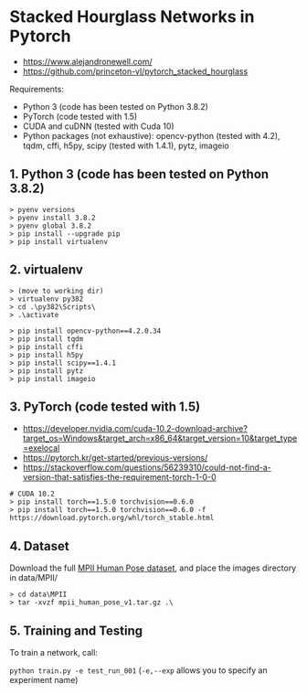 # Stacked Hourglass Networks in Pytorch

- https://www.alejandronewell.com/
- https://github.com/princeton-vl/pytorch_stacked_hourglass

Requirements:
- Python 3 (code has been tested on Python 3.8.2)
- PyTorch (code tested with 1.5)
- CUDA and cuDNN (tested with Cuda 10)
- Python packages (not exhaustive): opencv-python (tested with 4.2), tqdm, cffi, h5py, scipy (tested with 1.4.1), pytz, imageio

## 1. Python 3 (code has been tested on Python 3.8.2)
```
> pyenv versions
> pyenv install 3.8.2
> pyenv global 3.8.2
> pip install --upgrade pip
> pip install virtualenv
```

## 2. virtualenv
```
> (move to working dir)
> virtualenv py382
> cd .\py382\Scripts\
> .\activate

> pip install opencv-python==4.2.0.34
> pip install tqdm
> pip install cffi
> pip install h5py
> pip install scipy==1.4.1
> pip install pytz
> pip install imageio
```

## 3. PyTorch (code tested with 1.5)
- https://developer.nvidia.com/cuda-10.2-download-archive?target_os=Windows&target_arch=x86_64&target_version=10&target_type=exelocal
- https://pytorch.kr/get-started/previous-versions/
- https://stackoverflow.com/questions/56239310/could-not-find-a-version-that-satisfies-the-requirement-torch-1-0-0

```
# CUDA 10.2
> pip install torch==1.5.0 torchvision==0.6.0
> pip install torch==1.5.0 torchvision==0.6.0 -f https://download.pytorch.org/whl/torch_stable.html
```

## 4. Dataset
Download the full [MPII Human Pose dataset](http://human-pose.mpi-inf.mpg.de/), and place the images directory in data/MPII/

```
> cd data\MPII
> tar -xvzf mpii_human_pose_v1.tar.gz .\
```

## 5. Training and Testing

To train a network, call:

```python train.py -e test_run_001``` (```-e,--exp``` allows you to specify an experiment name)




